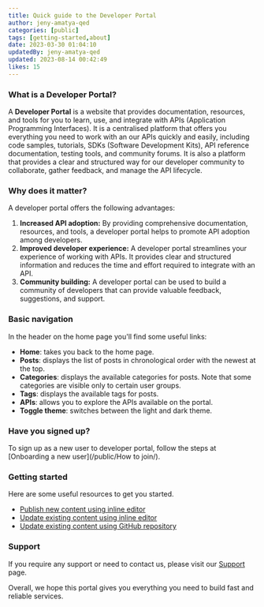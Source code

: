 ```yaml
---
title: Quick guide to the Developer Portal
author: jeny-amatya-qed
categories: [public]
tags: [getting-started,about]
date: 2023-03-30 01:04:10 
updatedBy: jeny-amatya-qed
updated: 2023-08-14 00:42:49 
likes: 15
---
```


### What is a Developer Portal?

A **Developer Portal** is a website that provides documentation, resources, and tools for you to learn, use, and integrate with APIs (Application Programming Interfaces). It is a centralised platform that offers you everything you need to work with an our APIs quickly and easily, including code samples, tutorials, SDKs (Software Development Kits), API reference documentation, testing tools, and community forums. It is also a platform that provides a clear and structured way for our developer community to collaborate, gather feedback, and manage the API lifecycle.

### Why does it matter?

A developer portal offers the following advantages:

1. **Increased API adoption:** By providing comprehensive documentation, resources, and tools, a developer portal helps to promote API adoption among developers.
2. **Improved developer experience:** A developer portal streamlines your experience of working with APIs. It provides clear and structured information and reduces the time and effort required to integrate with an API.
3. **Community building:** A developer portal can be used to build a community of developers that can provide valuable feedback, suggestions, and support.

### Basic navigation

In the header on the home page you'll find some useful links:

* **Home**: takes you back to the home page.
* **Posts**: displays the list of posts in chronological order with the newest at the top.
* **Categories**: displays the available categories for posts. Note that some categories are visible only to certain user groups.
* **Tags**: displays the available tags for posts.
* **APIs**: allows you to explore the APIs available on the portal.
* **Toggle theme**: switches between the light and dark theme.

### Have you signed up?

To sign up as a new user to developer portal, follow the steps at [Onboarding a new user](/public/How to join/).

### Getting started
Here are some useful resources to get you started.
* [Publish new content using inline editor ](/public/How-to-add-a-new-post-using-the-inline-editing-tool/)
* [Update existing content using inline editor](/public/How-to-edit-an-existing-post-in-Developer-Portal/)
* [Update existing content using GitHub repository](/public/How-to-edit-a-post-using-GitHub-repository/)

### Support
If you require any support or need to contact us, please visit our [Support ](/support/) page.

Overall, we hope this portal gives you everything you need to build fast and reliable services.